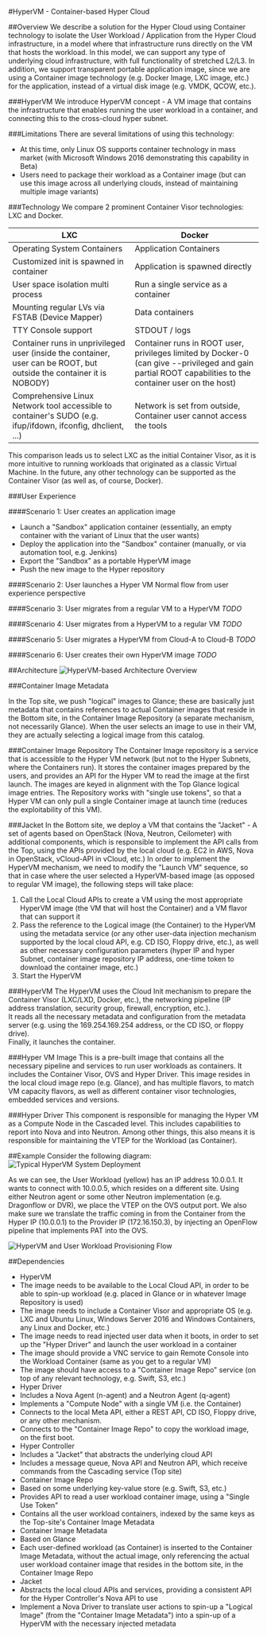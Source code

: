 #HyperVM - Container-based Hyper Cloud

##Overview
We describe a solution for the Hyper Cloud using Container technology to isolate the User Workload / Application from the Hyper Cloud infrastructure, in a model where that infrastructure runs directly on the VM that hosts the workload.
In this model, we can support any type of underlying cloud infrastructure, with full functionality of stretched L2/L3.
In addition, we support transparent portable application image, since we are using a Container image technology (e.g. Docker Image, LXC image, etc.) for the application, instead of a virtual disk image (e.g. VMDK, QCOW, etc.).

###HyperVM
We introduce HyperVM concept - A VM image that contains the infrastructure that enables running the user workload in a container, and connecting this to the cross-cloud hyper subnet.

###Limitations
There are several limitations of using this technology:

 - At this time, only Linux OS supports container technology in mass market (with Microsoft Windows 2016 demonstrating this capability in Beta)
 - Users need to package their workload as a Container image (but can use this image across all underlying clouds, instead of maintaining multiple image variants)

###Technology
We compare 2 prominent Container Visor technologies: LXC and Docker.

LXC | Docker
-- | --
Operating System Containers | Application Containers
Customized init is spawned in container | Application is spawned directly
User space isolation multi process | Run a single service as a container
Mounting regular LVs via FSTAB (Device Mapper) | Data containers
TTY Console support | STDOUT / logs
Container runs in unprivileged user (inside the container, user can be ROOT, but outside the container it is NOBODY) | Container runs in ROOT user, privileges limited by Docker-0 (can give --privileged and gain partial ROOT capabilities to the container user on the host)
Comprehensive Linux Network tool accessible to container's SUDO (e.g. ifup/ifdown, ifconfig, dhclient, ...) | Network is set from outside, Container user cannot access the tools

This comparison leads us to select LXC as the initial Container Visor, as it is more intuitive to running workloads that originated as a classic Virtual Machine.
In the future, any other technology can be supported as the Container Visor (as well as, of course, Docker).

###User Experience

####Scenario 1: User creates an application image
 - Launch a "Sandbox" application container (essentially, an empty container with the variant of Linux that the user wants)
 - Deploy the application into the "Sandbox" container (manually, or via automation tool, e.g. Jenkins)
 - Export the "Sandbox" as a portable HyperVM image
 - Push the new image to the Hyper repository

####Scenario 2: User launches a Hyper VM
Normal flow from user experience perspective

####Scenario 3: User migrates from a regular VM to a HyperVM
*TODO*

####Scenario 4: User migrates from a HyperVM to a regular VM
*TODO*

####Scenario 5: User migrates a HyperVM from Cloud-A to Cloud-B
*TODO*

####Scenario 6: User creates their own HyperVM image
*TODO*

##Architecture
![HyperVM-based Architecture Overview](images/hypervm_architecture.png)

###Container Image Metadata

In the Top site, we push "logical" images to Glance; these are basically just metadata that contains references to actual Container images that reside in the Bottom site, in the Container Image Repository (a separate mechanism, not necessarily Glance).
When the user selects an image to use in their VM, they are actually selecting a logical image from this catalog.

###Container Image Repository
The Container Image repository is a service that is accessible to the Hyper VM network (but not to the Hyper Subnets, where the Containers run).
It stores the container images prepared by the users, and provides an API for the Hyper VM to read the image at the first launch.
The images are keyed in alignment with the Top Glance logical image entries.
The Repository works with "single use tokens", so that a Hyper VM can only pull a single Container image at launch time (reduces the exploitability of this VM).

###Jacket
In the Bottom site, we deploy a VM that contains the "Jacket" - A set of agents based on OpenStack (Nova, Neutron, Ceilometer) with additional components, which is responsible to implement the API calls from the Top, using the APIs provided by the local cloud (e.g. EC2 in AWS, Nova in OpenStack, vCloud-API in vCloud, etc.)
In order to implement the HyperVM mechanism, we need to modify the "Launch VM" sequence, so that in case where the user selected a HyperVM-based image (as opposed to regular VM image), the following steps will take place:
1.	Call the Local Cloud APIs to create a VM using the most appropriate HyperVM image (the VM that will host the Container) and a VM flavor that can support it
2.	Pass the reference to the Logical image (the Container) to the HyperVM using the metadata service (or any other user-data injection mechanism supported by the local cloud API, e.g. CD ISO, Floppy drive, etc.), as well as other necessary configuration parameters (hyper IP and hyper Subnet, container image repository IP address, one-time token to download the container image, etc.)
3.	Start the HyperVM

###HyperVM
The HyperVM uses the Cloud Init mechanism to prepare the Container Visor (LXC/LXD, Docker, etc.), the networking pipeline (IP address translation, security group, firewall, encryption, etc.).  
It reads all the necessary metadata and configuration from the metadata server (e.g. using the 169.254.169.254 address, or the CD ISO, or floppy drive).  
Finally, it launches the container.

###Hyper VM Image
This is a pre-built image that contains all the necessary pipeline and services to run user workloads as containers.
It includes the Container Visor, OVS and Hyper Driver.
This image resides in the local cloud image repo (e.g. Glance), and has multiple flavors, to match VM capacity flavors, as well as different container visor technologies, embedded services and versions.

###Hyper Driver
This component is responsible for managing the Hyper VM as a Compute Node in the Cascaded level.  This includes capabilities to report into Nova and into Neutron.  Among other things, this also means it is responsible for maintaining the VTEP for the Workload (as Container).

##Example
Consider the following diagram:
![Typical HyperVM System Deployment](images/hypervm_system.png) 

As we can see, the User Workload (yellow) has an IP address 10.0.0.1.
It wants to connect with 10.0.0.5, which resides on a different site.
Using either Neutron agent or some other Neutron implementation (e.g. Dragonflow or DVR), we place the VTEP on the OVS output port.  We also make sure we translate the traffic coming in from the Container from the Hyper IP (10.0.0.1) to the Provider IP (172.16.150.3), by injecting an OpenFlow pipeline that implements PAT into the OVS.

![HyperVM and User Workload Provisioning Flow](images/hypervm_workload_provisioning_flow.png) 

##Dependencies
- HyperVM
 - The image needs to be available to the Local Cloud API, in order to be able to spin-up workload (e.g. placed in Glance or in whatever Image Repository is used)
 -	The image needs to include a Container Visor and appropriate OS (e.g. LXC and Ubuntu Linux, Windows Server 2016 and Windows Containers, any Linux and Docker, etc.)
 -	The image needs to read injected user data when it boots, in order to set up the "Hyper Driver" and launch the user workload in a container
 -	The image should provide a VNC service to gain Remote Console into the Workload Container (same as you get to a regular VM)
 -	The image should have access to a "Container Image Repo" service (on top of any relevant technology, e.g. Swift, S3, etc.)
-	Hyper Driver
 -	Includes a Nova Agent (n-agent) and a Neutron Agent (q-agent)
 -	Implements a "Compute Node" with a single VM (i.e. the Container)
 -	Connects to the local Meta API, either a REST API, CD ISO, Floppy drive, or any other mechanism.
 -	Connects to the "Container Image Repo" to copy the workload image, on the first boot.
-	Hyper Controller
 -	Includes a "Jacket" that abstracts the underlying cloud API
 -	Includes a message queue, Nova API and Neutron API, which receive commands from the Cascading service (Top site)
-	Container Image Repo
 -	Based on some underlying key-value store (e.g. Swift, S3, etc.)
 -	Provides API to read a user workload container image, using a "Single Use Token"
 -	Contains all the user workload containers, indexed by the same keys as the Top-site's Container Image Metadata
- Container Image Metadata
 - Based on Glance
 - Each user-defined workload (as Container) is inserted to the Container Image Metadata, without the actual image, only referencing the actual user workload container image that resides in the bottom site, in the Container Image Repo
- Jacket
 - Abstracts the local cloud APIs and services, providing a consistent API for the Hyper Controller's Nova API to use
 - Implement a Nova Driver to translate user actions to spin-up a "Logical Image" (from the "Container Image Metadata") into a spin-up of a HyperVM with the necessary injected metadata 

